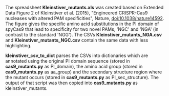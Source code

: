 The spreadsheet **Kleinstiver_mutants.xls** was created based on Extended Data Figure 2 of Kleinstiver et al. (2015),
"Engineered CRISPR-Cas9 nucleases with altered PAM specificities", Nature, [doi:10.1038/nature14592]( http://www.nature.com/nature/journal/vaop/ncurrent/full/nature14592.html). The figure gives the specific amino acid
substitutions in the PI domain of spyCas9 that lead to specificity for two novel PAMs, 'NGC' and 'NGA' (in contrast to
the standard 'NGG'). The CSVs **Kleinstiver_mutants_NGA.csv** and **Kleinstiver_mutants_NGC.csv** contain the same data
with less highlighting.

**kleinstiver_csv_to_dict** parses the CSVs into dictionaries which are annotated using the original PI domain sequence
(stored in **cas9_mutants.py** as PI_domain), the amino acid group (stored in **cas9_mutants.py** as aa_group) and the
secondary structure region where the mutant occurs (stored in **cas9_mutants.py** as PI_sec_structure). The output of
that script was then copied into **cas9_mutants.py** as kleinstiver_mutants.
